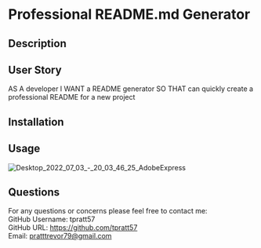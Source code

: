 # Professional README.md Generator

## Description

## User Story
AS A developer
I WANT a README generator
SO THAT can quickly create a professional README for a new project

## Installation 

## Usage 

![Desktop_2022_07_03_-_20_03_46_25_AdobeExpress](https://user-images.githubusercontent.com/104174101/177065208-f227c543-8c65-49f5-bd59-546bf1125814.gif)

## Questions 
For any questions or concerns please feel free to contact me:  
GitHub Username: tpratt57  
GitHub URL: https://github.com/tpratt57  
Email: pratttrevor79@gmail.com  



